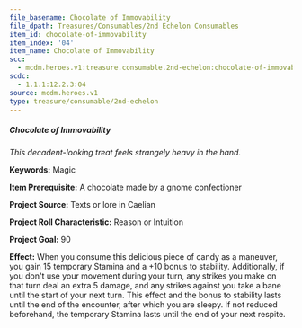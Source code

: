 ```yaml
---
file_basename: Chocolate of Immovability
file_dpath: Treasures/Consumables/2nd Echelon Consumables
item_id: chocolate-of-immovability
item_index: '04'
item_name: Chocolate of Immovability
scc:
  - mcdm.heroes.v1:treasure.consumable.2nd-echelon:chocolate-of-immovability
scdc:
  - 1.1.1:12.2.3:04
source: mcdm.heroes.v1
type: treasure/consumable/2nd-echelon
---
```


##### Chocolate of Immovability

*This decadent-looking treat feels strangely heavy in the hand.*

**Keywords:** Magic

**Item Prerequisite:** A chocolate made by a gnome confectioner

**Project Source:** Texts or lore in Caelian

**Project Roll Characteristic:** Reason or Intuition

**Project Goal:** 90

**Effect:** When you consume this delicious piece of candy as a maneuver, you gain 15 temporary Stamina and a +10 bonus to stability. Additionally, if you don't use your movement during your turn, any strikes you make on that turn deal an extra 5 damage, and any strikes against you take a bane until the start of your next turn. This effect and the bonus to stability lasts until the end of the encounter, after which you are sleepy. If not reduced beforehand, the temporary Stamina lasts until the end of your next respite.
